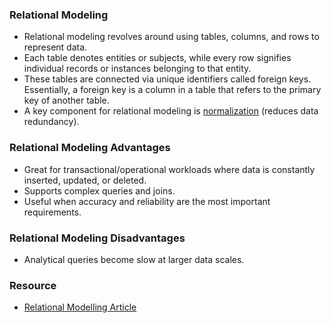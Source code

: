 ### Relational Modeling
- Relational modeling revolves around using tables, columns, and rows to represent data. 
- Each table denotes entities or subjects, while every row signifies individual records or instances belonging to that entity. 
- These tables are connected via unique identifiers called foreign keys. Essentially, a foreign key is a column in a table that refers to the primary key of another table. 
- A key component for relational modeling is [normalization](normalisation.md) (reduces data redundancy).

### Relational Modeling Advantages
- Great for transactional/operational workloads where data is constantly inserted, updated, or deleted.
- Supports complex queries and joins.
- Useful when accuracy and reliability are the most important requirements.

### Relational Modeling Disadvantages
- Analytical queries become slow at larger data scales.

### Resource
- [Relational Modelling Article](https://dataengineering.wiki/Concepts/Relational+Modeling)
